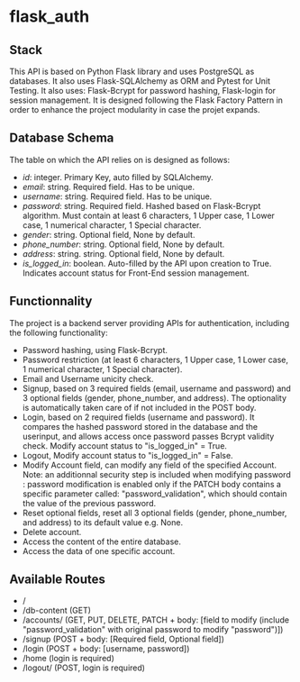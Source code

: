 # flask_auth

## Stack
This API is based on Python Flask library and uses PostgreSQL as databases. It also uses Flask-SQLAlchemy as ORM and Pytest for Unit Testing. It also uses: Flask-Bcrypt for password hashing, Flask-login for session management.
It is designed following the Flask Factory Pattern in order to enhance the project modularity in case the projet expands.

## Database Schema
The table on which the API relies on is designed as follows:
- *id*: integer. Primary Key, auto filled by SQLAlchemy.
- *email*: string. Required field. Has to be unique.
- *username*: string. Required field. Has to be unique.
- *password*: string. Required field. Hashed based on Flask-Bcrypt algorithm. Must contain at least 6 characters, 1 Upper case, 1 Lower case, 1 numerical character, 1 Special character.
- *gender*: string. Optional field, None by default.
- *phone_number*: string. Optional field, None by default.
- *address*: string. string. Optional field, None by default.
- *is_logged_in*: boolean. Auto-filled by the API upon creation to True. Indicates account status for Front-End session management.

## Functionnality
The project is a backend server providing APIs for authentication, including the following functionality:
- Password hashing, using Flask-Bcrypt.
- Password restriction (at least 6 characters, 1 Upper case, 1 Lower case, 1 numerical character, 1 Special character).
- Email and Username unicity check.
- Signup, based on 3 required fields (email, username and password) and 3 optional fields (gender, phone_number, and address). The optionality is automatically taken care of if not included in the POST body.
- Login, based on 2 required fields (username and password). It compares the hashed password stored in the database and the userinput, and allows access once password passes Bcrypt validity check. Modify account status to "is_logged_in" = True.
- Logout, Modify account status to "is_logged_in" = False.
- Modify Account field, can modify any field of the specified Account. Note: an additionnal security step is included when modifying password : password modification is enabled only if the PATCH body contains a specific parameter called: "password_validation", which should contain the value of the previous password.
- Reset optional fields, reset all 3 optional fields (gender, phone_number, and address) to its default value e.g. None.
- Delete account.
- Access the content of the entire database.
- Access the data of one specific account.

## Available Routes
- /
- /db-content (GET)
- /accounts/<id> (GET, PUT, DELETE, PATCH + body: [field to modify (include "password_validation" with original password to modify "password")])
- /signup (POST + body: [Required field, Optional field])
- /login (POST + body: [username, password])
- /home (login is required)
- /logout/<id> (POST, login is required)